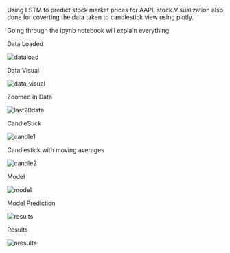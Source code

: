 Using LSTM to predict stock market prices for AAPL stock.Visualization also done for coverting the data taken to candlestick view using plotly.

Going through the ipynb notebook will explain everything

Data Loaded

![dataload](https://user-images.githubusercontent.com/62840383/191893629-cd9c11f9-ced1-4997-9aa8-5b9793e1b127.png)

Data Visual

![data_visual](https://user-images.githubusercontent.com/62840383/191893635-18472c6e-a539-4a61-9963-6cabd6947442.png)

Zoomed in Data

![last20data](https://user-images.githubusercontent.com/62840383/191893642-62b02b3b-db53-4632-b6c2-bd1c0d7c591a.png)

CandleStick

![candle1](https://user-images.githubusercontent.com/62840383/191893661-c1629bf2-74bf-47af-b7fb-f0e029770401.png)

Candlestick with moving averages

![candle2](https://user-images.githubusercontent.com/62840383/191893665-87b0154d-c3ae-4e3a-badb-814936bdade8.png)

Model

![model](https://user-images.githubusercontent.com/62840383/191893681-8373e0fd-ae90-4a70-ab9a-7defc94bbeaf.png)


Model Prediction

![results](https://user-images.githubusercontent.com/62840383/191893697-f1663c9d-dcaa-4b5d-adb2-0ab396dd846d.png)

Results

![nresults](https://user-images.githubusercontent.com/62840383/191893704-7193df03-d168-4d8b-a3fb-b213e298fcac.png)


